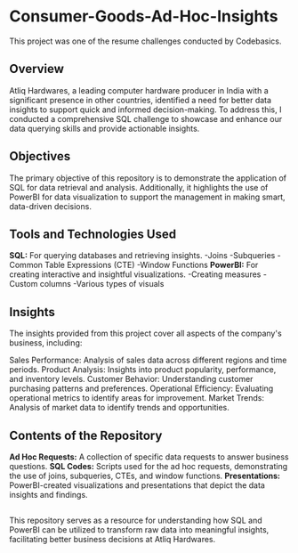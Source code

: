 # Consumer-Goods-Ad-Hoc-Insights
This project was one of the resume challenges conducted by Codebasics.

## Overview
Atliq Hardwares, a leading computer hardware producer in India with a significant presence in other countries, identified a need for better data insights to support quick and informed decision-making. To address this, I conducted a comprehensive SQL challenge to showcase and enhance our data querying skills and provide actionable insights.
## Objectives
The primary objective of this repository is to demonstrate the application of SQL for data retrieval and analysis. Additionally, it highlights the use of PowerBI for data visualization to support the management in making smart, data-driven decisions.
## Tools and Technologies Used
**SQL:** For querying databases and retrieving insights.
 -Joins
 -Subqueries
 -Common Table Expressions (CTE)
 -Window Functions
**PowerBI:** For creating interactive and insightful visualizations.
 -Creating measures
 -Custom columns
 -Various types of visuals
## Insights
The insights provided from this project cover all aspects of the company's business, including:

Sales Performance: Analysis of sales data across different regions and time periods.
Product Analysis: Insights into product popularity, performance, and inventory levels.
Customer Behavior: Understanding customer purchasing patterns and preferences.
Operational Efficiency: Evaluating operational metrics to identify areas for improvement.
Market Trends: Analysis of market data to identify trends and opportunities.
## Contents of the Repository
**Ad Hoc Requests:** A collection of specific data requests to answer business questions.
**SQL Codes:** Scripts used for the ad hoc requests, demonstrating the use of joins, subqueries, CTEs, and window functions.
**Presentations:** PowerBI-created visualizations and presentations that depict the data insights and findings.
  ## 
  This repository serves as a resource for understanding how SQL and PowerBI can be utilized to transform raw data into meaningful insights, facilitating better business decisions at Atliq Hardwares.

